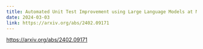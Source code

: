```yaml
---
title: Automated Unit Test Improvement using Large Language Models at Meta
date: 2024-03-03
link: https://arxiv.org/abs/2402.09171
---
```

https://arxiv.org/abs/2402.09171

